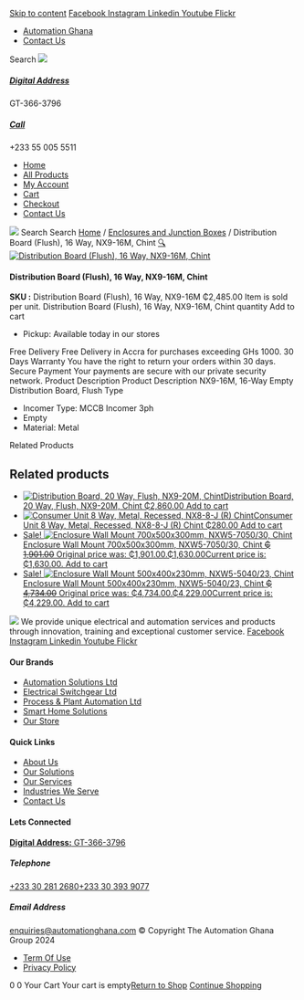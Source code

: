 [Skip to content](https://store.automationghana.com/product/dist-board-nx9-16m-flush-chint/#content)
[ Facebook ](https://www.facebook.com/automationgh/) [ Instagram ](https://www.instagram.com/automationgh/) [ Linkedin ](https://www.linkedin.com/company/the-automation-ghana-limited/) [ Youtube ](https://www.youtube.com/channel/UCurrRDUSm5oIW39VXjn1u0w) [ Flickr ](https://www.flickr.com/photos/181794037@N07/)
  * [ Automation Ghana ](https://automationghana.com)
  * [ Contact Us ](https://store.automationghana.com/contact/)


Search
[ ![](https://store.automationghana.com/wp-content/uploads/2024/04/Website-TAGG-Logo-BLUE.png) ](https://store.automationghana.com/)
[ ](https://maps.app.goo.gl/m4xeaagWCNbLk4jM6)
#####  [ Digital Address ](https://maps.app.goo.gl/m4xeaagWCNbLk4jM6)
GT-366-3796 
[ ](tel:+233550055511)
#####  [ Call ](tel:+233550055511)
+233 55 005 5511 
  * [Home](https://store.automationghana.com/)
  * [All Products](https://store.automationghana.com/shop/)
  * [My Account](https://store.automationghana.com/my-account/)
  * [Cart](https://store.automationghana.com/cart/)
  * [Checkout](https://store.automationghana.com/checkout/)
  * [Contact Us](https://store.automationghana.com/contact/)


[![](https://store.automationghana.com/wp-content/uploads/2024/04/AutomationGhana_logo_white.png)](https://store.automationghana.com)
Search
Search
[Home](https://store.automationghana.com) / [Enclosures and Junction Boxes](https://store.automationghana.com/product-category/enclosures-and-junction-boxes/) / Distribution Board (Flush), 16 Way, NX9-16M, Chint
[🔍](https://store.automationghana.com/product/dist-board-nx9-16m-flush-chint/)
[![Distribution Board \(Flush\), 16 Way, NX9-16M, Chint](https://store.automationghana.com/wp-content/uploads/2020/04/NX9-8-Surface-Chint.jpg)](https://store.automationghana.com/wp-content/uploads/2020/04/NX9-8-Surface-Chint.jpg)
####  Distribution Board (Flush), 16 Way, NX9-16M, Chint 
**SKU :** Distribution Board (Flush), 16 Way, NX9-16M 
₵2,485.00
Item is sold per unit.
Distribution Board (Flush), 16 Way, NX9-16M, Chint quantity
Add to cart
  * Pickup: Available today in our stores


Free Delivery 
Free Delivery in Accra for purchases exceeding GHs 1000. 
30 Days Warranty 
You have the right to return your orders within 30 days. 
Secure Payment 
Your payments are secure with our private security network. 
Product Description
Product Description
NX9-16M, 16-Way Empty Distribution Board, Flush Type 
  * Incomer Type: MCCB Incomer 3ph
  * Empty
  * Material: Metal


Related Products 
## Related products
  * [![Distribution Board, 20 Way, Flush, NX9-20M, Chint](https://store.automationghana.com/wp-content/uploads/2020/04/NX9-8-Surface-Chint.jpg)Distribution Board, 20 Way, Flush, NX9-20M, Chint ₵2,860.00 ](https://store.automationghana.com/product/dist-board-nx9-20m-flush-chint/)
[Add to cart](https://store.automationghana.com/product/dist-board-nx9-16m-flush-chint/?add-to-cart=1702)
  * [![Consumer Unit 8 Way, Metal, Recessed, NX8-8-J \(R\) Chint](https://store.automationghana.com/wp-content/uploads/2020/04/NX8-8-J-R-300x300.png)Consumer Unit 8 Way, Metal, Recessed, NX8-8-J (R) Chint ₵280.00 ](https://store.automationghana.com/product/consumer-unit-nx8-8-j-r-chint/)
[Add to cart](https://store.automationghana.com/product/dist-board-nx9-16m-flush-chint/?add-to-cart=1647)
  * [ Sale! ![Enclosure Wall Mount 700x500x300mm, NXW5-7050/30, Chint](https://store.automationghana.com/wp-content/uploads/2020/04/NXW5-ENCLOSURES-300x300.png)Enclosure Wall Mount 700x500x300mm, NXW5-7050/30, Chint ~~₵ 1,901.00~~ Original price was: ₵1,901.00.₵1,630.00Current price is: ₵1,630.00. ](https://store.automationghana.com/product/enclosure-nxw5-7050-30-chint/)
[Add to cart](https://store.automationghana.com/product/dist-board-nx9-16m-flush-chint/?add-to-cart=1567)
  * [ Sale! ![Enclosure Wall Mount 500x400x230mm, NXW5-5040/23, Chint](https://store.automationghana.com/wp-content/uploads/2020/04/NXW5-ENCLOSURES-300x300.png)Enclosure Wall Mount 500x400x230mm, NXW5-5040/23, Chint ~~₵ 4,734.00~~ Original price was: ₵4,734.00.₵4,229.00Current price is: ₵4,229.00. ](https://store.automationghana.com/product/enclosure-nxw5-12080-38-chint/)
[Add to cart](https://store.automationghana.com/product/dist-board-nx9-16m-flush-chint/?add-to-cart=1565)


![](https://store.automationghana.com/wp-content/uploads/2024/04/AutomationGhana_logo_white.png)
We provide unique electrical and automation services and products through innovation, training and exceptional customer service.
[ Facebook ](https://www.facebook.com/automationgh/) [ Instagram ](https://www.instagram.com/automationgh/) [ Linkedin ](https://www.linkedin.com/company/the-automation-ghana-limited/) [ Youtube ](https://www.youtube.com/channel/UCurrRDUSm5oIW39VXjn1u0w) [ Flickr ](https://www.flickr.com/photos/181794037@N07/)
#### Our Brands
  * [ Automation Solutions Ltd ](https://store.automationghana.com/product/dist-board-nx9-16m-flush-chint/)
  * [ Electrical Switchgear Ltd ](https://store.automationghana.com/product/dist-board-nx9-16m-flush-chint/)
  * [ Process & Plant Automation Ltd ](https://store.automationghana.com/product/dist-board-nx9-16m-flush-chint/)
  * [ Smart Home Solutions ](https://store.automationghana.com/product/dist-board-nx9-16m-flush-chint/)
  * [ Our Store ](https://store.automationghana.com/product/dist-board-nx9-16m-flush-chint/)


#### Quick Links
  * [ About Us ](https://store.automationghana.com/product/dist-board-nx9-16m-flush-chint/)
  * [ Our Solutions ](https://store.automationghana.com/product/dist-board-nx9-16m-flush-chint/)
  * [ Our Services ](https://store.automationghana.com/product/dist-board-nx9-16m-flush-chint/)
  * [ Industries We Serve ](https://store.automationghana.com/product/dist-board-nx9-16m-flush-chint/)
  * [ Contact Us ](https://store.automationghana.com/product/dist-board-nx9-16m-flush-chint/)


#### Lets Connected
[**Digital Address:** GT-366-3796](https://maps.app.goo.gl/m4xeaagWCNbLk4jM6)
#####  Telephone 
[ +233 30 281 2680](tel:+233302812680)[+233 30 393 9077](https://store.automationghana.com/product/dist-board-nx9-16m-flush-chint/+233303939077)
#####  Email Address 
enquiries@automationghana.com 
© Copyright The Automation Ghana Group 2024
  * [ Term Of Use ](https://store.automationghana.com/product/dist-board-nx9-16m-flush-chint/)
  * [ Privacy Policy ](https://store.automationghana.com/product/dist-board-nx9-16m-flush-chint/)


0
0
Your Cart
Your cart is empty[Return to Shop](https://store.automationghana.com/shop/)
[Continue Shopping](https://store.automationghana.com/product/dist-board-nx9-16m-flush-chint/)
